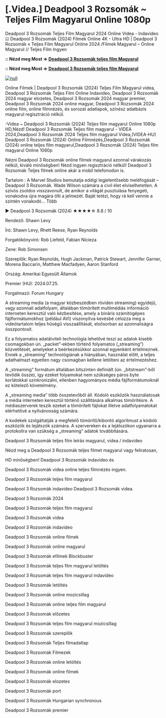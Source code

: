 # [.Videa.] Deadpool 3 Rozsomák ~ Teljes Film Magyarul Online 1080p

Deadpool 3 Rozsomák Teljes Film Magyarul 2024 Online Videa - Indavideo ☑ Deadpool 3 Rozsomák (2024) Filmek Online 4K - Ultra HD | Deadpool 3 Rozsomák « Teljes Film Magyarul Online 2024 /Filmek Magyarul – Online Magyarul // Teljes Film Ingyen

**:: Nézd meg Most => [Deadpool 3 Rozsomák teljes film Magyarul](https://t.co/QhCeUK7hvN)**

**:: Nézd meg Most => [Deadpool 3 Rozsomák teljes film Magyarul](https://t.co/QhCeUK7hvN)**

[![null](https://static.wixstatic.com/media/855a25_043b5abeb4ae4d35ac003198e7fe56ed~mv2.gif)](https://t.co/QhCeUK7hvN)

Online Filmek | Deadpool 3 Rozsomák (2024) Teljes Film Magyarul videa, Deadpool 3 Rozsomák Teljes Film Online Indavideo, Deadpool 3 Rozsomák 2024 magyar elozetes, Deadpool 3 Rozsomák 2024 magyar premier, Deadpool 3 Rozsomák 2024 online magyar, Deadpool 3 Rozsomák 2024 online film, online filmnézés, és sorozat adatlapok, színész adatbázis magyarul regisztráció nélkül.

-Videa ~ Deadpool 3 Rozsomák (2024) Teljes film magyarul Online 1080p HD,Nézd! Deadpool 3 Rozsomák Teljes film magyarul - VIDEA 2024,Deadpool 3 Rozsomák 2024 Teljes film magyarul Videa,(VIDEA-HU) Deadpool 3 Rozsomák (2024) Online Filmnézés,Deadpool 3 Rozsomák (2024) online teljes film magyarul,Deadpool 3 Rozsomák (2024) Teljes film magyarul Online 1080p

Nézni Deadpool 3 Rozsomák online filmek magyarul azonnal várakozás nélkül, kiváló minőségben! Nézd ingyen regisztráció nélkül! Deadpool 3 Rozsomák Teljes filmek online akár a mobil telefonodon is.

Tartalom : A Marvel Studios bemutatja eddigi legjelentősebb meléfogását – Deadpool 3 Rozsomák. Wade Wilson számára a civil élet elviselhetetlen. A szívós zsoldos visszavonult, de amikor a világát pusztulása fenyegeti, vonakodva újra magára ölti a jelmezét. Baját tetézi, hogy rá kell vennie a szintén vonakodó… Több

▶️ Deadpool 3 Rozsomák (2024) ★★★★☆ 8.8 / 10

Rendező: Shawn Levy

Író: Shawn Levy, Rhett Reese, Ryan Reynolds

Forgatókönyvíró: Rob Liefeld, Fabian Nicieza

Zene: Rob Simonsen

Szereplők: Ryan Reynolds, Hugh Jackman, Patrick Stewart, Jennifer Garner, Morena Baccarin, Matthew Macfadyen, Aaron Stanford

Ország: Amerikai Egyesült Államok

Premier (HU): 2024.07.25.

Forgalmazó: Forum Hungary

A streaming media (a magyar közbeszédben röviden streaming) egyidejű, vagy azonnali adatfolyam, általában tömörített multimédiás információ interneten keresztül való kézbesítése, amely a bináris számítógépes fájlformátumokhoz (például AVI) viszonyítva kevésbé célozza meg a videótartalom teljes hűségű visszaállítását, elsősorban az azonnaliságra összpontosít.

Ez a folyamatos adatátviteli technológia lehetővé teszi az adatok kisebb csomagokban ún. „packet”-ekben történő folyamatos („streaming”) közvetítését, amelyeket a beérkezésükkor azonnal egyenként értelmeznek. Ennek a „streaming” technológiának a hiányában, használat előtt, a teljes adathalmazt egyetlen nagy csomagban kellene letölteni az értelmezéshez.

A „streaming” formátum általában bitszinten definiált (ún. „bitstream”-ből tevődik össze), így ezeket folyamokat nem szükséges páros byte korlátokkal szinkronizálni, ellenben hagyományos média fájlformátumoknál ez kötelező követelmény.

A „streaming media” több összetevőből áll. Kódoló eszközök használatosak a média interneten keresztül történő szállítására alkalmas tömörítésre. A médiaszerverek teszik ezeket a tömörített fájlokat illetve adatfolyamatokat elérhetővé a nyilvánosság számára.

A kodekek szolgáltatják a megfelelő tömörítő/kibontó algoritmust a kódoló eszközök és lejátszók számára. A szervereken és a lejátszókon ugyanarra a protokollra van szükség a „streaming” adatok továbbítására.

Deadpool 3 Rozsomák teljes film leírás magyarul, videa / indavideo

Nézd meg a Deadpool 3 Rozsomák teljes filmet magyarul vagy feliratosan, 

HD minőségben! Deadpool 3 Rozsomák indavideo és 

Deadpool 3 Rozsomák videa online teljes filmnézés ingyen. 

Deadpool 3 Rozsomák teljes film magyarul 

Deadpool 3 Rozsomák indavideo Deadpool 3 Rozsomák videa.

Deadpool 3 Rozsomák 2024

Deadpool 3 Rozsomák teljes film magyarul

Deadpool 3 Rozsomák videa

Deadpool 3 Rozsomák indavideo

Deadpool 3 Rozsomák online filmek

Deadpool 3 Rozsomák online magyarul

Deadpool 3 Rozsomák efilmek Blockbuster

Deadpool 3 Rozsomák teljes film magyarul letöltés

Deadpool 3 Rozsomák teljes film magyarul indavideo

Deadpool 3 Rozsomák letöltés

Deadpool 3 Rozsomák online mozicsillag

Deadpool 3 Rozsomák online teljes film magyarul

Deadpool 3 Rozsomák előzetes

Deadpool 3 Rozsomák teljes film magyarul mozicsillag

Deadpool 3 Rozsomák szereplők

Deadpool 3 Rozsomák Teljes filmadatlap

Deadpool 3 Rozsomák Filmezek

Deadpool 3 Rozsomák online letöltés

Deadpool 3 Rozsomák online filmek

Deadpool 3 Rozsomák elozetes

Deadpool 3 Rozsomák port

Deadpool 3 Rozsomák Hungarian synchronous

Deadpool 3 Rozsomák premier
